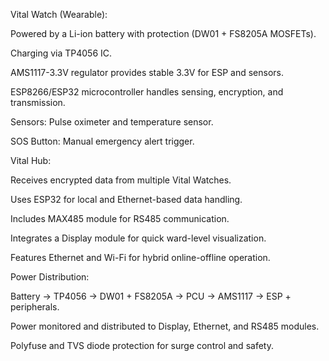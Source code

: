 Vital Watch (Wearable):


Powered by a Li-ion battery with protection (DW01 + FS8205A MOSFETs).

Charging via TP4056 IC.

AMS1117-3.3V regulator provides stable 3.3V for ESP and sensors.

ESP8266/ESP32 microcontroller handles sensing, encryption, and transmission.

Sensors: Pulse oximeter and temperature sensor.

SOS Button: Manual emergency alert trigger.



Vital Hub:

Receives encrypted data from multiple Vital Watches.

Uses ESP32 for local and Ethernet-based data handling.

Includes MAX485 module for RS485 communication.

Integrates a Display module for quick ward-level visualization.

Features Ethernet and Wi-Fi for hybrid online-offline operation.



Power Distribution:

Battery → TP4056 → DW01 + FS8205A → PCU → AMS1117 → ESP + peripherals.

Power monitored and distributed to Display, Ethernet, and RS485 modules.

Polyfuse and TVS diode protection for surge control and safety.
